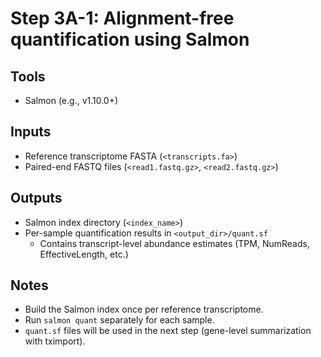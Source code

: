 # Step 3A-1: Alignment-free quantification using Salmon

## Tools
- Salmon (e.g., v1.10.0+)

## Inputs
- Reference transcriptome FASTA (`<transcripts.fa>`)
- Paired-end FASTQ files (`<read1.fastq.gz>`, `<read2.fastq.gz>`)

## Outputs
- Salmon index directory (`<index_name>`)
- Per-sample quantification results in `<output_dir>/quant.sf`
  - Contains transcript-level abundance estimates (TPM, NumReads, EffectiveLength, etc.)

## Notes
- Build the Salmon index once per reference transcriptome.
- Run `salmon quant` separately for each sample.
- `quant.sf` files will be used in the next step (gene-level summarization with tximport).
